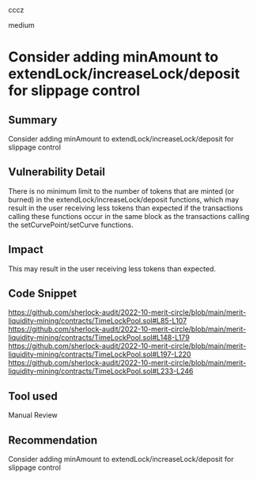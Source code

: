 cccz

medium

# Consider adding minAmount to extendLock/increaseLock/deposit for slippage control

## Summary
Consider adding minAmount to extendLock/increaseLock/deposit for slippage control
## Vulnerability Detail
There is no minimum limit to the number of tokens that are minted (or burned) in the extendLock/increaseLock/deposit functions, which may result in the user receiving less tokens than expected if the transactions calling these functions occur in the same block as the transactions calling the setCurvePoint/setCurve functions.
## Impact
This may result in the user receiving less tokens than expected.
## Code Snippet
https://github.com/sherlock-audit/2022-10-merit-circle/blob/main/merit-liquidity-mining/contracts/TimeLockPool.sol#L85-L107
https://github.com/sherlock-audit/2022-10-merit-circle/blob/main/merit-liquidity-mining/contracts/TimeLockPool.sol#L148-L179
https://github.com/sherlock-audit/2022-10-merit-circle/blob/main/merit-liquidity-mining/contracts/TimeLockPool.sol#L197-L220
https://github.com/sherlock-audit/2022-10-merit-circle/blob/main/merit-liquidity-mining/contracts/TimeLockPool.sol#L233-L246
## Tool used

Manual Review

## Recommendation

Consider adding minAmount to extendLock/increaseLock/deposit for slippage control

